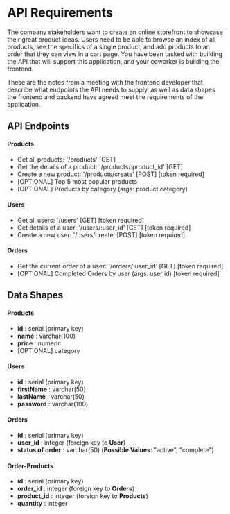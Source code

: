 # API Requirements
The company stakeholders want to create an online storefront to showcase their great product ideas. Users need to be able to browse an index of all products, see the specifics of a single product, and add products to an order that they can view in a cart page. You have been tasked with building the API that will support this application, and your coworker is building the frontend.

These are the notes from a meeting with the frontend developer that describe what endpoints the API needs to supply, as well as data shapes the frontend and backend have agreed meet the requirements of the application. 

## API Endpoints
#### Products
- Get all products: '/products' [GET]
- Get the details of a product: '/products/:product_id' [GET]
- Create a new product: '/products/create' [POST] [token required]
- [OPTIONAL] Top 5 most popular products 
- [OPTIONAL] Products by category (args: product category)

#### Users
- Get all users: '/users' [GET] [token required]
- Get details of a user: '/users/:user_id' [GET] [token required]
- Create a new user: '/users/create' [POST] [token required]

#### Orders
- Get the current order of a user: '/orders/:user_id' [GET] [token required]
- [OPTIONAL] Completed Orders by user (args: user id) [token required]

## Data Shapes
#### Products
- **id** : serial (primary key)
- **name** : varchar(100)
- **price** : numeric
- [OPTIONAL] category

#### Users
- **id** : serial (primary key)
- **firstName** : varchar(50)
- **lastName** : varchar(50)
- **password** : varchar(100)

#### Orders
- **id** : serial (primary key)
- **user_id** : integer (foreign key to **User**)
- **status of order** : varchar(50) (**Possible Values**: "active", "complete")

#### Order-Products
- **id** : serial (primary key)
- **order_id** : integer (foreign key to **Orders**)
- **product_id** : integer (foreign key to **Products**)
- **quantity** : integer